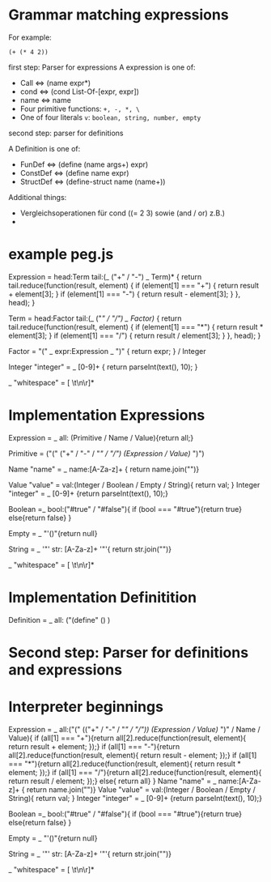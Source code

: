 # Grammar matching expressions

For example:

`(+ (* 4 2))`

first step: Parser for expressions
A expression is one of:
  - Call <=> (name expr*) <later>
  - cond <=> (cond List-Of-[expr, expr])
  - name <=> name
  - Four primitive functions: `+, -, *, \`
  - One of four literals `v`: `boolean, string, number, empty`

second step: parser for definitions

A Definition is one of:
  - FunDef <=> (define (name args+) expr)
  - ConstDef <=> (define name expr)
  - StructDef <=> (define-struct name (name+))

  Additional things:
  - Vergleichsoperationen für cond ((= 2 3) sowie (and / or) z.B.)
  -


# example peg.js

Expression
  = head:Term tail:(_ ("+" / "-") _ Term)* {
      return tail.reduce(function(result, element) {
        if (element[1] === "+") { return result + element[3]; }
        if (element[1] === "-") { return result - element[3]; }
      }, head);
    }

Term
  = head:Factor tail:(_ ("*" / "/") _ Factor)* {
      return tail.reduce(function(result, element) {
        if (element[1] === "*") { return result * element[3]; }
        if (element[1] === "/") { return result / element[3]; }
      }, head);
    }

Factor
  = "(" _ expr:Expression _ ")" { return expr; }
  / Integer

Integer "integer"
  = _ [0-9]+ { return parseInt(text(), 10); }

_ "whitespace"
  = [ \t\n\r]*


# Implementation Expressions
Expression
  = _ all: (Primitive / Name / Value){return all;}

Primitive
  = ("("
  ("+" / "-" / "*" / "/")
  (Expression / Value)* ")")

Name "name"
  = _ name:[A-Za-z]+ {
  return name.join("")}

Value "value"
  = val:(Integer / Boolean / Empty / String){
  return val;
  }
Integer "integer"
  = _ [0-9]+ {return parseInt(text(), 10);}

Boolean
  =_ bool:("#true" / "#false"){
	if (bool === "#true"){return true}
    else{return false}
  }

Empty
  = _ "'()"{return null}

String
  = _ '"' str: [A-Za-z]+ '"'{
  return str.join("")}

  _ "whitespace"
    = [ \t\n\r]*

# Implementation Definitition

Definition
  = _ all: ("(define" () )

# Second step: Parser for definitions and expressions


# Interpreter beginnings

Expression
  = _ all:("("
  (("+" / "-" / "*" / "/"))
  (Expression / Value)* ")" / Name / Value){
  if (all[1] === "+"){return all[2].reduce(function(result, element){
  return result + element;
  });}
  if (all[1] === "-"){return all[2].reduce(function(result, element){
  return result - element;
  });}
  if (all[1] === "*"){return all[2].reduce(function(result, element){
  return result * element;
  });}
  if (all[1] === "/"){return all[2].reduce(function(result, element){
  return result / element;
  });}
  else{
  return all}
  }
Name "name"
  = _  name:[A-Za-z]+ {
  return name.join("")}
Value "value"
  = val:(Integer / Boolean / Empty / String){
  return val;
  }
Integer "integer"
  = _ [0-9]+ {return parseInt(text(), 10);}

Boolean
  =_ bool:("#true" / "#false"){
	if (bool === "#true"){return true}
    else{return false}
  }

Empty
  = _ "'()"{return null}

String
  = _ '"' str: [A-Za-z]+ '"'{
  return str.join("")}

  _ "whitespace"
    = [ \t\n\r]*
